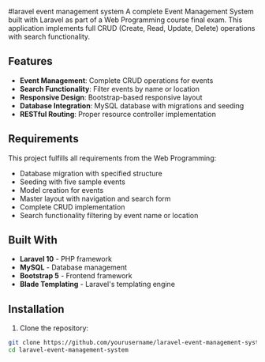 #laravel event management system
A complete Event Management System built with Laravel as part of a Web Programming course final exam. This application implements full CRUD (Create, Read, Update, Delete) operations with search functionality.

## Features

- **Event Management**: Complete CRUD operations for events
- **Search Functionality**: Filter events by name or location
- **Responsive Design**: Bootstrap-based responsive layout
- **Database Integration**: MySQL database with migrations and seeding
- **RESTful Routing**: Proper resource controller implementation

## Requirements

This project fulfills all requirements from the Web Programming:
- Database migration with specified structure
- Seeding with five sample events
- Model creation for events
- Master layout with navigation and search form
- Complete CRUD implementation
- Search functionality filtering by event name or location

## Built With

- **Laravel 10** - PHP framework
- **MySQL** - Database management
- **Bootstrap 5** - Frontend framework
- **Blade Templating** - Laravel's templating engine

## Installation

1. Clone the repository:
```bash
git clone https://github.com/yourusername/laravel-event-management-system.git
cd laravel-event-management-system
